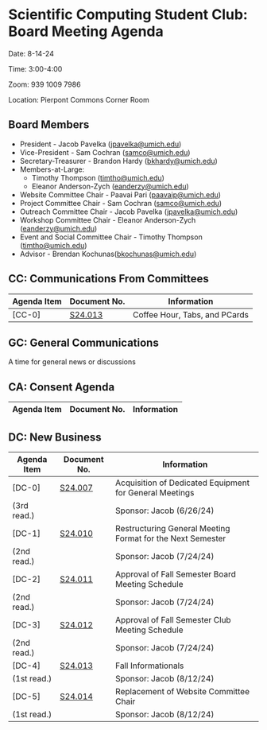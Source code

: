 # Scientific Computing Student Club: Board Meeting Agenda

Date: 8-14-24

Time: 3:00-4:00

Zoom: 939 1009 7986

Location: Pierpont Commons Corner Room
## Board Members
- President - Jacob Pavelka (jpavelka@umich.edu)
- Vice-President - Sam Cochran (samco@umich.edu)
- Secretary-Treasurer - Brandon Hardy (bkhardy@umich.edu)
- Members-at-Large:
  - Timothy Thompson (timtho@umich.edu)
  - Eleanor Anderson-Zych (eanderzy@umich.edu)
- Website Committee Chair - Paavai Pari (paavaip@umich.edu)
- Project Committee Chair - Sam Cochran (samco@umich.edu)
- Outreach Committee Chair - Jacob Pavelka (jpavelka@umich.edu)
- Workshop Committee Chair - Eleanor Anderson-Zych (eanderzy@umich.edu)
- Event and Social Committee Chair - Timothy Thompson (timtho@umich.edu)
- Advisor - Brendan Kochunas(bkochunas@umich.edu)
## CC: Communications From Committees
|Agenda Item|Document No.| Information|
|-|-|-|
|[CC-0]|  [S24.013](../memorandums/S24-013.md)|Coffee Hour, Tabs, and PCards|

## GC: General Communications
A time for general news or discussions

## CA: Consent Agenda
|Agenda Item|Document No.| Information|
|-|-|-|
## DC: New Business
|Agenda Item|Document No.| Information|
|-|-|-|
|[DC-0] | [S24.007](../legislation/S24-007.md)|Acquisition of Dedicated Equipment for General Meetings|
|(3rd read.)||Sponsor: Jacob (6/26/24)|
|[DC-1] | [S24.010](../legislation/S24-010.md)|Restructuring General Meeting Format for the Next Semester|
|(2nd read.)||Sponsor: Jacob (7/24/24)|
|[DC-2] | [S24.011](../legislation/S24-011.md)|Approval of Fall Semester Board Meeting Schedule|
|(2nd read.)||Sponsor: Jacob (7/24/24)|
|[DC-3] | [S24.012](../legislation/S24-012.md)|Approval of Fall Semester Club Meeting Schedule|
|(2nd read.)||Sponsor: Jacob (7/24/24)|
|[DC-4] | [S24.013](../legislation/S24-014.md)|Fall Informationals|
|(1st read.)||Sponsor: Jacob (8/12/24)|
|[DC-5] | [S24.014](../legislation/S24-015.md)|Replacement of Website Committee Chair|
|(1st read.)||Sponsor: Jacob (8/12/24)|

